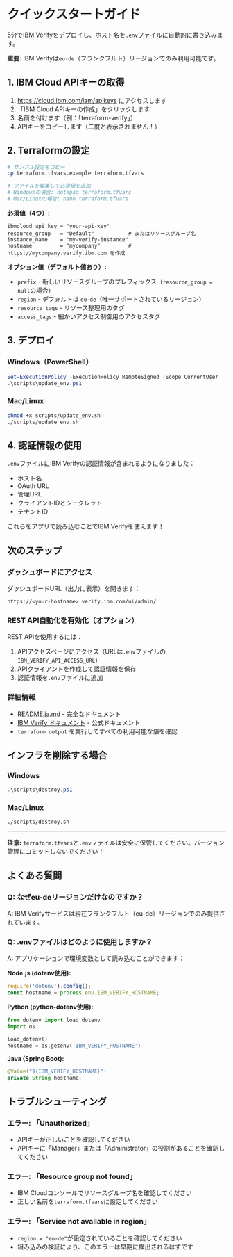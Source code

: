 # クイックスタートガイド

5分でIBM Verifyをデプロイし、ホスト名を`.env`ファイルに自動的に書き込みます。

**重要:** IBM Verifyは`eu-de`（フランクフルト）リージョンでのみ利用可能です。

## 1. IBM Cloud APIキーの取得

1. https://cloud.ibm.com/iam/apikeys にアクセスします
2. 「IBM Cloud APIキーの作成」をクリックします
3. 名前を付けます（例：「terraform-verify」）
4. APIキーをコピーします（二度と表示されません！）

## 2. Terraformの設定

```bash
# サンプル設定をコピー
cp terraform.tfvars.example terraform.tfvars

# ファイルを編集して必須値を追加
# Windowsの場合: notepad terraform.tfvars
# Mac/Linuxの場合: nano terraform.tfvars
```

**必須値（4つ）:**
```hcl
ibmcloud_api_key = "your-api-key"
resource_group   = "Default"           # またはリソースグループ名
instance_name    = "my-verify-instance"
hostname         = "mycompany"         # https://mycompany.verify.ibm.com を作成
```

**オプション値（デフォルト値あり）:**
- `prefix` - 新しいリソースグループのプレフィックス（`resource_group = null`の場合）
- `region` - デフォルトは `eu-de`（唯一サポートされているリージョン）
- `resource_tags` - リソース整理用のタグ
- `access_tags` - 細かいアクセス制御用のアクセスタグ

## 3. デプロイ

### Windows（PowerShell）
```powershell
Set-ExecutionPolicy -ExecutionPolicy RemoteSigned -Scope CurrentUser
.\scripts\update_env.ps1
```

### Mac/Linux
```bash
chmod +x scripts/update_env.sh
./scripts/update_env.sh
```

## 4. 認証情報の使用

`.env`ファイルにIBM Verifyの認証情報が含まれるようになりました：
- ホスト名
- OAuth URL
- 管理URL
- クライアントIDとシークレット
- テナントID

これらをアプリで読み込むことでIBM Verifyを使えます！

## 次のステップ

### ダッシュボードにアクセス

ダッシュボードURL（出力に表示）を開きます：
```
https://<your-hostname>.verify.ibm.com/ui/admin/
```

### REST API自動化を有効化（オプション）

REST APIを使用するには：
1. APIアクセスページにアクセス（URLは`.env`ファイルの`IBM_VERIFY_API_ACCESS_URL`）
2. APIクライアントを作成して認証情報を保存
3. 認証情報を`.env`ファイルに追加


### 詳細情報

- [README.ja.md](README.ja.md) - 完全なドキュメント
- [IBM Verify ドキュメント](https://www.ibm.com/docs/en/security-verify) - 公式ドキュメント
- `terraform output` を実行してすべての利用可能な値を確認

## インフラを削除する場合

### Windows
```powershell
.\scripts\destroy.ps1
```

### Mac/Linux
```bash
./scripts/destroy.sh
```

---

**注意:** `terraform.tfvars`と`.env`ファイルは安全に保管してください。バージョン管理にコミットしないでください！

## よくある質問

### Q: なぜeu-deリージョンだけなのですか？

A: IBM Verifyサービスは現在フランクフルト（eu-de）リージョンでのみ提供されています。

### Q: .envファイルはどのように使用しますか？

A: アプリケーションで環境変数として読み込むことができます：

**Node.js (dotenv使用):**
```javascript
require('dotenv').config();
const hostname = process.env.IBM_VERIFY_HOSTNAME;
```

**Python (python-dotenv使用):**
```python
from dotenv import load_dotenv
import os

load_dotenv()
hostname = os.getenv('IBM_VERIFY_HOSTNAME')
```

**Java (Spring Boot):**
```java
@Value("${IBM_VERIFY_HOSTNAME}")
private String hostname;
```


## トラブルシューティング

### エラー: 「Unauthorized」

- APIキーが正しいことを確認してください
- APIキーに「Manager」または「Administrator」の役割があることを確認してください

### エラー: 「Resource group not found」

- IBM Cloudコンソールでリソースグループ名を確認してください
- 正しい名前を`terraform.tfvars`に設定してください

### エラー: 「Service not available in region」

- `region = "eu-de"`が設定されていることを確認してください
- 組み込みの検証により、このエラーは早期に検出されるはずです

